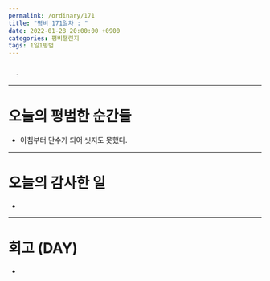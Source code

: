 ```yaml
---
permalink: /ordinary/171
title: "평비 171일차 : "
date: 2022-01-28 20:00:00 +0900
categories: 평비챌린지
tags: 1일1평범
---
```

```

  - 
```

---
# 오늘의 평범한 순간들
- 아침부터 단수가 되어 씻지도 못했다.

---
# 오늘의 감사한 일
- 

---
# 회고 (DAY)
- 